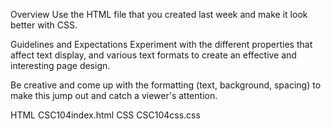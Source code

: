 Overview
Use the HTML file that you created last week and make it look better with CSS.

Guidelines and Expectations
Experiment with the different properties that affect text display, and various text formats to create an effective and interesting page design. 

Be creative and come up with the formatting (text, background, spacing) to make this jump out and catch a viewer's attention.


HTML CSC104index.html
CSS CSC104css.css
